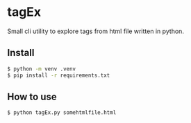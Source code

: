 # tagEx

Small cli utility to explore tags from html file written in python.

## Install

```bash
$ python -m venv .venv
$ pip install -r requirements.txt
```

## How to use
```bash
$ python tagEx.py somehtmlfile.html
```


